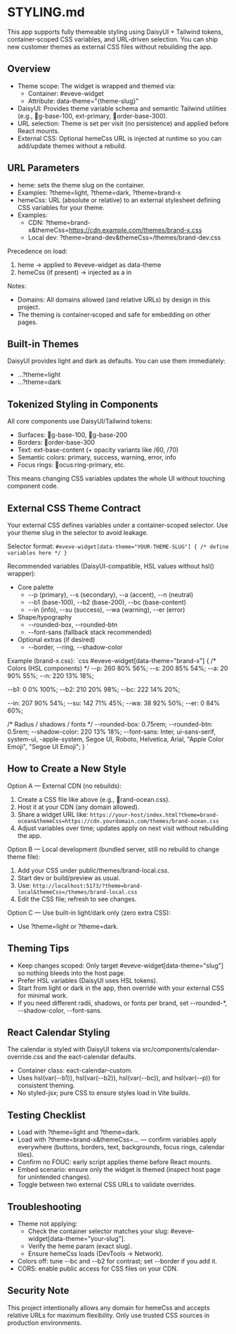 ﻿# STYLING.md

This app supports fully themeable styling using DaisyUI + Tailwind tokens, container‑scoped CSS variables, and URL‑driven selection. You can ship new customer themes as external CSS files without rebuilding the app.

## Overview

- Theme scope: The widget is wrapped and themed via:
  - Container: #eveve-widget
  - Attribute: data-theme="{theme-slug}"
- DaisyUI: Provides theme variable schema and semantic Tailwind utilities (e.g., g-base-100, 	ext-primary, order-base-300).
- URL selection: Theme is set per visit (no persistence) and applied before React mounts.
- External CSS: Optional 	hemeCss URL is injected at runtime so you can add/update themes without a rebuild.

## URL Parameters

- 	heme: sets the theme slug on the container.
  - Examples: ?theme=light, ?theme=dark, ?theme=brand-x
- 	hemeCss: URL (absolute or relative) to an external stylesheet defining CSS variables for your theme.
  - Examples:
    - CDN: ?theme=brand-x&themeCss=https://cdn.example.com/themes/brand-x.css
    - Local dev: ?theme=brand-dev&themeCss=/themes/brand-dev.css

Precedence on load:
1) 	heme → applied to #eveve-widget as data-theme
2) 	hemeCss (if present) → injected as a <link rel="stylesheet"> in <head>

Notes:
- Domains: All domains allowed (and relative URLs) by design in this project.
- The theming is container‑scoped and safe for embedding on other pages.

## Built-in Themes

DaisyUI provides light and dark as defaults. You can use them immediately:
- ...?theme=light
- ...?theme=dark

## Tokenized Styling in Components

All core components use DaisyUI/Tailwind tokens:
- Surfaces: g-base-100, g-base-200
- Borders: order-base-300
- Text: 	ext-base-content (+ opacity variants like /60, /70)
- Semantic colors: primary, success, warning, error, info
- Focus rings: ocus:ring-primary, etc.

This means changing CSS variables updates the whole UI without touching component code.

## External CSS Theme Contract

Your external CSS defines variables under a container-scoped selector. Use your theme slug in the selector to avoid leakage.

Selector format:
`
#eveve-widget[data-theme="YOUR-THEME-SLUG"] {
  /* define variables here */
}
`

Recommended variables (DaisyUI-compatible, HSL values without hsl() wrapper):
- Core palette
  - --p (primary), --s (secondary), --a (accent), --n (neutral)
  - --b1 (base-100), --b2 (base-200), --bc (base-content)
  - --in (info), --su (success), --wa (warning), --er (error)
- Shape/typography
  - --rounded-box, --rounded-btn
  - --font-sans (fallback stack recommended)
- Optional extras (if desired)
  - --border, --ring, --shadow-color

Example (brand-x.css):
`css
#eveve-widget[data-theme="brand-x"] {
  /* Colors (HSL components) */
  --p: 260 80% 56%;
  --s: 200 85% 54%;
  --a: 20 90% 55%;
  --n: 220 13% 18%;

  --b1: 0 0% 100%;
  --b2: 210 20% 98%;
  --bc: 222 14% 20%;

  --in: 207 90% 54%;
  --su: 142 71% 45%;
  --wa: 38 92% 50%;
  --er: 0 84% 60%;

  /* Radius / shadows / fonts */
  --rounded-box: 0.75rem;
  --rounded-btn: 0.5rem;
  --shadow-color: 220 13% 18%;
  --font-sans: Inter, ui-sans-serif, system-ui, -apple-system, Segoe UI, Roboto, Helvetica, Arial, "Apple Color Emoji", "Segoe UI Emoji";
}
`

## How to Create a New Style

Option A — External CDN (no rebuilds):
1) Create a CSS file like above (e.g., rand-ocean.css).
2) Host it at your CDN (any domain allowed).
3) Share a widget URL like:
   `
   https://your-host/index.html?theme=brand-ocean&themeCss=https://cdn.yourdomain.com/themes/brand-ocean.css
   `
4) Adjust variables over time; updates apply on next visit without rebuilding the app.

Option B — Local development (bundled server, still no rebuild to change theme file):
1) Add your CSS under public/themes/brand-local.css.
2) Start dev or build/preview as usual.
3) Use:
   `
   http://localhost:5173/?theme=brand-local&themeCss=/themes/brand-local.css
   `
4) Edit the CSS file; refresh to see changes.

Option C — Use built-in light/dark only (zero extra CSS):
- Use ?theme=light or ?theme=dark.

## Theming Tips

- Keep changes scoped: Only target #eveve-widget[data-theme="slug"] so nothing bleeds into the host page.
- Prefer HSL variables (DaisyUI uses HSL tokens).
- Start from light or dark in the app, then override with your external CSS for minimal work.
- If you need different radii, shadows, or fonts per brand, set --rounded-*, --shadow-color, --font-sans.

## React Calendar Styling

The calendar is styled with DaisyUI tokens via src/components/calendar-override.css and the eact-calendar defaults.
- Container class: eact-calendar-custom.
- Uses hsl(var(--b1)), hsl(var(--b2)), hsl(var(--bc)), and hsl(var(--p)) for consistent theming.
- No styled-jsx; pure CSS to ensure styles load in Vite builds.

## Testing Checklist

- Load with ?theme=light and ?theme=dark.
- Load with ?theme=brand-x&themeCss=... — confirm variables apply everywhere (buttons, borders, text, backgrounds, focus rings, calendar tiles).
- Confirm no FOUC: early script applies theme before React mounts.
- Embed scenario: ensure only the widget is themed (inspect host page for unintended changes).
- Toggle between two external CSS URLs to validate overrides.

## Troubleshooting

- Theme not applying:
  - Check the container selector matches your slug: #eveve-widget[data-theme="your-slug"].
  - Verify the 	heme param (exact slug).
  - Ensure 	hemeCss loads (DevTools → Network).
- Colors off: tune --bc and --b2 for contrast; set --border if you add it.
- CORS: enable public access for CSS files on your CDN.

## Security Note

This project intentionally allows any domain for 	hemeCss and accepts relative URLs for maximum flexibility. Only use trusted CSS sources in production environments.